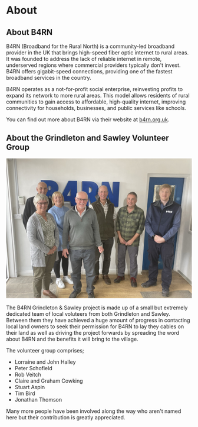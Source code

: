 # About
## About B4RN
B4RN (Broadband for the Rural North) is a community-led broadband provider in the UK that brings high-speed fiber optic internet to rural areas. It was founded to address the lack of reliable internet in remote, underserved regions where commercial providers typically don't invest. B4RN offers gigabit-speed connections, providing one of the fastest broadband services in the country. 

B4RN operates as a not-for-profit social enterprise, reinvesting profits to expand its network to more rural areas. This model allows residents of rural communities to gain access to affordable, high-quality internet, improving connectivity for households, businesses, and public services like schools.

You can find out more about B4RN via their website at [b4rn.org.uk](https://b4rn.org.uk/).
## About the Grindleton and Sawley Volunteer Group
![image](img/b4rngsvolunteers.jpg)

The B4RN Grindleton & Sawley project is made up of a small but extremely dedicated team of local voluteers from both Grindleton and Sawley. Between them they have achieved a huge amount of progress in contacting local land owners to seek their permission for B4RN to lay they cables on their land as well as driving the project forwards by spreading the word about B4RN and the benefits it will bring to the village.

The volunteer group comprises;

* Lorraine and John Halley
* Peter Schofield
* Rob Veitch
* Claire and Graham Cowking
* Stuart Aspin
* Tim Bird
* Jonathan Thomson

Many more people have been involved along the way who aren't named here but their contribution is greatly appreciated.

